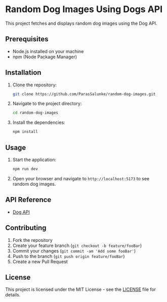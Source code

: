 # Random Dog Images Using Dogs API

This project fetches and displays random dog images using the Dog API.

## Prerequisites

- Node.js installed on your machine
- npm (Node Package Manager)

## Installation

1. Clone the repository:
    ```sh
    git clone https://github.com/ParasSalunke/random-dog-images.git
    ```
2. Navigate to the project directory:
    ```sh
    cd random-dog-images
    ```
3. Install the dependencies:
    ```sh
    npm install
    ```

## Usage

1. Start the application:
    ```sh
    npm run dev
    ```
2. Open your browser and navigate to `http://localhost:5173` to see random dog images.

## API Reference

- [Dog API](https://dog.ceo/dog-api/)

## Contributing

1. Fork the repository
2. Create your feature branch (`git checkout -b feature/fooBar`)
3. Commit your changes (`git commit -am 'Add some fooBar'`)
4. Push to the branch (`git push origin feature/fooBar`)
5. Create a new Pull Request

## License

This project is licensed under the MIT License - see the [LICENSE](LICENSE) file for details.
